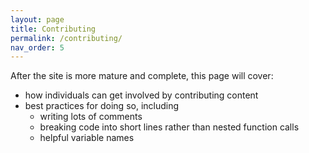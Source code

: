 ```yaml
---
layout: page
title: Contributing
permalink: /contributing/
nav_order: 5
---
```


After the site is more mature and complete, this page will cover:

 * how individuals can get involved by contributing content
 * best practices for doing so, including
    * writing lots of comments
    * breaking code into short lines rather than nested function calls
    * helpful variable names
